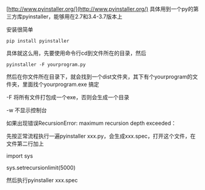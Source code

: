 [http://www.pyinstaller.org/](http://www.pyinstaller.org/)
具体用到一个py的第三方库pyinstaller，能够用在2.7和3.4-3.7版本上

安装很简单
```
pip install pyinstaller
```
具体就这么用，先要使用命令行cd到文件所在的目录，然后
```
pyinstaller -F yourprogram.py
```
然后在你文件所在目录下，就会找到一个dist文件夹，其下有个yourprogram的文件夹，里面找个yourprogram.exe
搞定

-F 将所有文件打包成一个exe，否则会生成一个目录

-w 不显示控制台

如果出现错误RecursionError: maximum recursion depth exceeded：

先按正常流程执行一遍pyinstaller xxx.py，会生成xxx.spec，打开这个文件，在文件第二行加上

import sys

sys.setrecursionlimit(5000)

然后执行pyinstaller xxx.spec